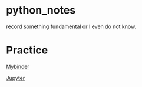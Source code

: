 # python_notes
record something fundamental or I even do not know.

# Practice

[Mybinder](https://mybinder.org/v2/gh/faris-shi/python_notes/HEAD)

[Jupyter](https://nbviewer.jupyter.org/github/faris-shi/python_notes/tree/master/)
